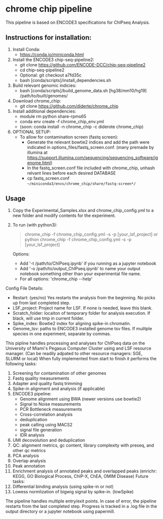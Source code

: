 # chrome chip pipeline

This pipeline is based on ENCODE3 specifications for ChIPseq Analysis.

## Instructions for installation:

1. Install Conda:
	- https://conda.io/miniconda.html
2. Install the ENCODE3 chip-seq-pipeline2:
	- git clone https://github.com/ENCODE-DCC/chip-seq-pipeline2
	- cd chip-seq-pipeline2
	- Optional: git checkout a7fd35c
	- bash [conda/scripts]/install_dependencies.sh
3. Build relevant genomic indicies:
	- bash [conda/scripts]/build_genome_data.sh [hg38/mm10/hg19] /path/to/built/genomes/
4. Download chrome_chip:
	- git clone https://github.com/diderte/chrome_chip
4. Install additional dependencies:
	- module rm python share-rpms65
	- conda env create -f chrome_chip_env.yml
	- (soon: conda install -n chrome_chip -c diderote chrome_chip)
5. OPTIONAL SETUP:
	- To allow for contamination screen (fastq screen):
		- Generate the relevant bowtie2 indices and add the path were indicated in options_files/fastq_screen.conf. (many premade by illumina at https://support.illumina.com/sequencing/sequencing_software/igenome.html)
		- In the fastq_screen.conf file included with chrome_chip, unhash relvant lines before each desired DATABASE
		- cp fastq_screen.conf `~/miniconda3/envs/chrome_chip/share/fastq-screen*/`

## Usage

1. Copy the Experimental_Samples.xlsx and chrome_chip_config.yml to a new folder and modify contents for the experiment. 
2. To run (with python3):
	> chrome_chip -f chrome_chip_config.yml -s -p [your_lsf_project]
	or 
	> python chrome_chip -f chrome_chip_config.yml -s -p [your_lsf_project]

	Options: 
	- Add '-t /path/to/ChIPseq.ipynb' if you running as a jupyter notebook
	- Add '-o /path/to/output_ChIPseq.ipynb' to name your output notebook something other than your experimental file name.
	- For all options: 'chrome_chip --help'

Config File Details:
* Restart: (yes/no) Yes restarts the analysis from the beginning.  No picks up from last completed step.
* LSF_project: Project name for LSF.  If none is needed, leave this blank.
* Scratch_folder: locaiton of temporary folder for analysis execution.  If black, will use tmp in current folder.
* Spike_index: Bowtie2 index for aligning spike-in chromatin.
* Genome_tsv: paths to ENCODE3 installed genome tsv files.  If mulitple species in one experiment, separate by commas.

This pipline handles processing and analyses for ChIPseq data on the University of Miami's Pegasus Computer Cluster using and LSF resource manager.  (Can be readily adpated to other resource managers: SGE, SLURM or local)  When fully implemented from start to finish it performs the following tasks:

1. Screening for contamination of other genomes
2. Fastq quality measurements
3. Adapter and quality fastq trimming
4. Spike-in alignment and analysis (if applicable)
5. ENCODE3 pipeline:
	- Genome alignment using BWA (newer versions use bowtie2)
	- Signal to Noise measurements
	- PCR Bottleneck measurements
	- Cross-correlation analysis
	- deduplication
	- peak calling using MACS2
	- signal file generation
	- IDR analysis
6. UMI decovolution and deduplication
7. QC: alignment metrics, gc content, library complexity with preseq, and other qc metrics
8. PCA analysis
9. Overlap analysis
9. Peak annotation
10. Enrichment analysis of annotated peaks and overlapped peaks (enrichr: KEGG, GO Biological Process, ChIP-X, ChEA, OMIM Disease)
Future tasks:
11. Differential binding analysis (using spike-in or not)
12. Lowess normlization of bigwig signal by spike-in. (lowSpike)

The pipeline handles multiple entry/exit points.  In case of error, the pipeline restarts from the last completed step. Progress is tracked in a .log file in the output directory or a jupyter notebook using papermill.

